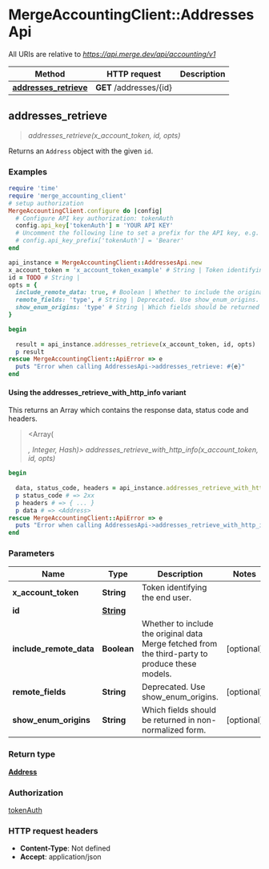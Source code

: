# MergeAccountingClient::AddressesApi

All URIs are relative to *https://api.merge.dev/api/accounting/v1*

| Method | HTTP request | Description |
| ------ | ------------ | ----------- |
| [**addresses_retrieve**](AddressesApi.md#addresses_retrieve) | **GET** /addresses/{id} |  |


## addresses_retrieve

> <Address> addresses_retrieve(x_account_token, id, opts)



Returns an `Address` object with the given `id`.

### Examples

```ruby
require 'time'
require 'merge_accounting_client'
# setup authorization
MergeAccountingClient.configure do |config|
  # Configure API key authorization: tokenAuth
  config.api_key['tokenAuth'] = 'YOUR API KEY'
  # Uncomment the following line to set a prefix for the API key, e.g. 'Bearer' (defaults to nil)
  # config.api_key_prefix['tokenAuth'] = 'Bearer'
end

api_instance = MergeAccountingClient::AddressesApi.new
x_account_token = 'x_account_token_example' # String | Token identifying the end user.
id = TODO # String | 
opts = {
  include_remote_data: true, # Boolean | Whether to include the original data Merge fetched from the third-party to produce these models.
  remote_fields: 'type', # String | Deprecated. Use show_enum_origins.
  show_enum_origins: 'type' # String | Which fields should be returned in non-normalized form.
}

begin
  
  result = api_instance.addresses_retrieve(x_account_token, id, opts)
  p result
rescue MergeAccountingClient::ApiError => e
  puts "Error when calling AddressesApi->addresses_retrieve: #{e}"
end
```

#### Using the addresses_retrieve_with_http_info variant

This returns an Array which contains the response data, status code and headers.

> <Array(<Address>, Integer, Hash)> addresses_retrieve_with_http_info(x_account_token, id, opts)

```ruby
begin
  
  data, status_code, headers = api_instance.addresses_retrieve_with_http_info(x_account_token, id, opts)
  p status_code # => 2xx
  p headers # => { ... }
  p data # => <Address>
rescue MergeAccountingClient::ApiError => e
  puts "Error when calling AddressesApi->addresses_retrieve_with_http_info: #{e}"
end
```

### Parameters

| Name | Type | Description | Notes |
| ---- | ---- | ----------- | ----- |
| **x_account_token** | **String** | Token identifying the end user. |  |
| **id** | [**String**](.md) |  |  |
| **include_remote_data** | **Boolean** | Whether to include the original data Merge fetched from the third-party to produce these models. | [optional] |
| **remote_fields** | **String** | Deprecated. Use show_enum_origins. | [optional] |
| **show_enum_origins** | **String** | Which fields should be returned in non-normalized form. | [optional] |

### Return type

[**Address**](Address.md)

### Authorization

[tokenAuth](../README.md#tokenAuth)

### HTTP request headers

- **Content-Type**: Not defined
- **Accept**: application/json

